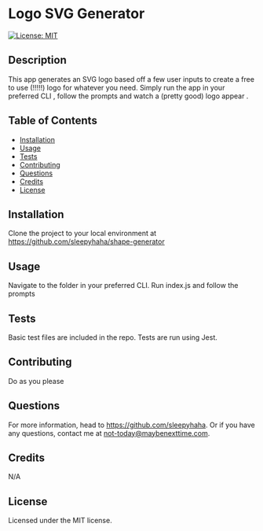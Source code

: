# Logo SVG Generator

[![License: MIT](https://img.shields.io/badge/License-MIT-yellow.svg)](https://opensource.org/licenses/MIT)

## Description

This app generates an SVG logo based off a few user inputs to create a free to use (!!!!!) logo for whatever you need. Simply run the app in your preferred CLI , follow the prompts and watch a (pretty good) logo appear .

## Table of Contents

- [Installation](#installation)
- [Usage](#usage)
- [Tests](#test)
- [Contributing](#contributing)
- [Questions](#questions)
- [Credits](#credits)
- [License](#license)

## <a name="installation"></a> Installation

Clone the project to your local environment at https://github.com/sleepyhaha/shape-generator

## <a name="usage"></a> Usage

Navigate to the folder in your preferred CLI. Run index.js and follow the prompts

## <a name="test"></a> Tests

Basic test files are included in the repo. Tests are run using Jest.

## <a name="contributing"></a> Contributing

Do as you please

## <a name="questions"></a> Questions

For more information, head to https://github.com/sleepyhaha.
Or if you have any questions, contact me at not-today@maybenexttime.com.

## <a name="credits"></a> Credits

N/A

## <a name="license"></a> License

Licensed under the MIT license.
